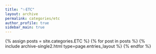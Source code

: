 ```yaml
---
title: "✨ETC"
layout: archive
permalink: categories/etc
author_profile: true
sidebar_main: true
---
```


{% assign posts = site.categories.ETC %}
{% for post in posts %} {% include archive-single2.html type=page.entries_layout %} {% endfor %}